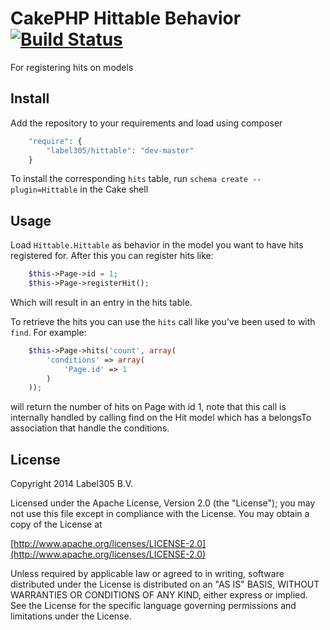 # CakePHP Hittable Behavior [![Build Status](https://travis-ci.org/Label305/CakePHP-Hittable.svg?branch=master)](https://travis-ci.org/Label305/CakePHP-Hittable)

For registering hits on models

## Install

Add the repository to your requirements and load using composer

```php
    "require": {
        "label305/hittable": "dev-master"
    }
```

To install the corresponding `hits` table, run `schema create --plugin=Hittable` in the Cake shell

## Usage

Load `Hittable.Hittable` as behavior in the model you want to have hits registered for. After this you can register hits like:

```php
	$this->Page->id = 1;
	$this->Page->registerHit();
```

Which will result in an entry in the hits table.

To retrieve the hits you can use the `hits` call like you've been used to with `find`. For example:

```php
	$this->Page->hits('count', array(
		'conditions' => array(
			'Page.id' => 1
		)
	));
```

will return the number of hits on Page with id 1, note that this call is internally handled by calling find on the Hit model which has a belongsTo association that handle the conditions.

## License

Copyright 2014 Label305 B.V.

Licensed under the Apache License, Version 2.0 (the "License");
you may not use this file except in compliance with the License.
You may obtain a copy of the License at

[http://www.apache.org/licenses/LICENSE-2.0](http://www.apache.org/licenses/LICENSE-2.0)

Unless required by applicable law or agreed to in writing, software
distributed under the License is distributed on an "AS IS" BASIS,
WITHOUT WARRANTIES OR CONDITIONS OF ANY KIND, either express or implied.
See the License for the specific language governing permissions and
limitations under the License.
